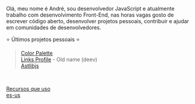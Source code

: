Olá, meu nome é André, sou desenvolvedor JavaScript e atualmente trabalho com desenvolvimento Front-End, nas horas vagas gosto de escrever código aberto, desenvolver projetos pessoais, contribuir e ajudar em comunidades de desenvolvedores.

⭐ Últimos projetos pessoais ⭐ <br/> 
> [Color Palette](https://palettes.rockethub.run)  <br/> 
> [Links Profile](https://links.rockethub.run/andremalveira) - Old name (deev) <br/>
> [Astlibjs](https://astlibjs.rockethub.run/)  <br/>
<br/>

[Recursos que uso](recursos-que-uso.md)<br/>
[es-us](/)<br/>


